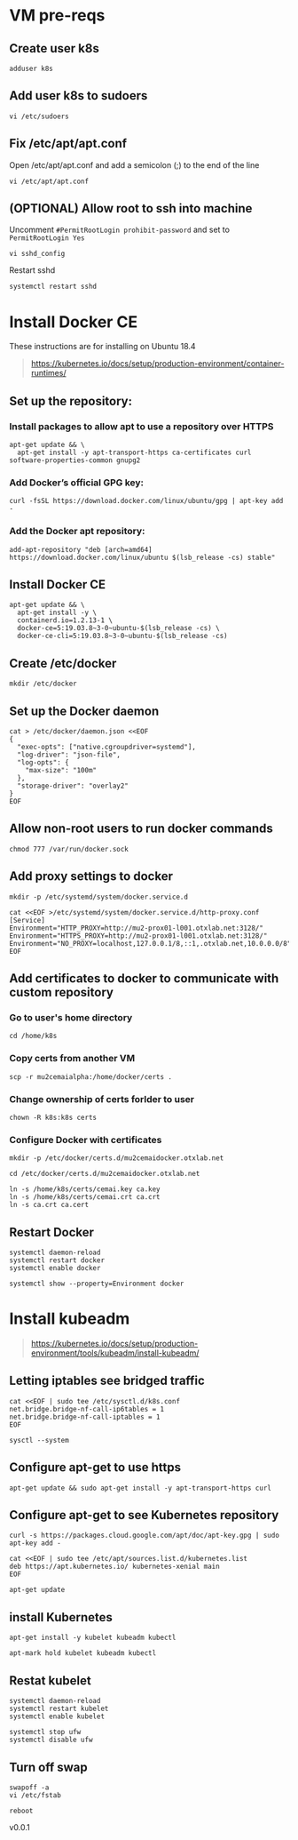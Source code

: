 # VM pre-reqs
## Create user k8s
```
adduser k8s
```
## Add user k8s to sudoers
```
vi /etc/sudoers
```
## Fix /etc/apt/apt.conf
Open /etc/apt/apt.conf and add a semicolon (;) to the end of the line
```
vi /etc/apt/apt.conf
```

## (OPTIONAL) Allow root to ssh into machine
Uncomment `#PermitRootLogin prohibit-password` and set to `PermitRootLogin Yes`
```
vi sshd_config
```
Restart sshd
```
systemctl restart sshd
```
# Install Docker CE
These instructions are for installing on Ubuntu 18.4
> https://kubernetes.io/docs/setup/production-environment/container-runtimes/
## Set up the repository:
### Install packages to allow apt to use a repository over HTTPS
```
apt-get update && \
  apt-get install -y apt-transport-https ca-certificates curl software-properties-common gnupg2
```
### Add Docker’s official GPG key:
```
curl -fsSL https://download.docker.com/linux/ubuntu/gpg | apt-key add -
```
### Add the Docker apt repository:
```
add-apt-repository "deb [arch=amd64] https://download.docker.com/linux/ubuntu $(lsb_release -cs) stable"
```
## Install Docker CE
```
apt-get update && \
  apt-get install -y \
  containerd.io=1.2.13-1 \
  docker-ce=5:19.03.8~3-0~ubuntu-$(lsb_release -cs) \
  docker-ce-cli=5:19.03.8~3-0~ubuntu-$(lsb_release -cs)
```
## Create /etc/docker
```
mkdir /etc/docker
```
## Set up the Docker daemon
```
cat > /etc/docker/daemon.json <<EOF
{
  "exec-opts": ["native.cgroupdriver=systemd"],
  "log-driver": "json-file",
  "log-opts": {
    "max-size": "100m"
  },
  "storage-driver": "overlay2"
}
EOF
```
## Allow non-root users to run docker commands
```
chmod 777 /var/run/docker.sock
```
## Add proxy settings to docker
```
mkdir -p /etc/systemd/system/docker.service.d
```
```
cat <<EOF >/etc/systemd/system/docker.service.d/http-proxy.conf
[Service]
Environment="HTTP_PROXY=http://mu2-prox01-l001.otxlab.net:3128/"
Environment="HTTPS_PROXY=http://mu2-prox01-l001.otxlab.net:3128/"
Environment="NO_PROXY=localhost,127.0.0.1/8,::1,.otxlab.net,10.0.0.0/8"
EOF
```
## Add certificates to docker to communicate with custom repository
### Go to user's home directory
```
cd /home/k8s
```
### Copy certs from another VM
```
scp -r mu2cemaialpha:/home/docker/certs .
```
### Change ownership of certs forlder to user
```
chown -R k8s:k8s certs
```
### Configure Docker with certificates
```
mkdir -p /etc/docker/certs.d/mu2cemaidocker.otxlab.net
```
```
cd /etc/docker/certs.d/mu2cemaidocker.otxlab.net
```
```
ln -s /home/k8s/certs/cemai.key ca.key
ln -s /home/k8s/certs/cemai.crt ca.crt
ln -s ca.crt ca.cert
```
## Restart Docker
```
systemctl daemon-reload
systemctl restart docker
systemctl enable docker
```
```
systemctl show --property=Environment docker
```
# Install kubeadm
> https://kubernetes.io/docs/setup/production-environment/tools/kubeadm/install-kubeadm/
## Letting iptables see bridged traffic
```
cat <<EOF | sudo tee /etc/sysctl.d/k8s.conf
net.bridge.bridge-nf-call-ip6tables = 1
net.bridge.bridge-nf-call-iptables = 1
EOF
```
```
sysctl --system
```
## Configure apt-get to use https
```
apt-get update && sudo apt-get install -y apt-transport-https curl
```
## Configure apt-get to see Kubernetes repository
```
curl -s https://packages.cloud.google.com/apt/doc/apt-key.gpg | sudo apt-key add -
```
```
cat <<EOF | sudo tee /etc/apt/sources.list.d/kubernetes.list
deb https://apt.kubernetes.io/ kubernetes-xenial main
EOF
```
```
apt-get update
```
## install Kubernetes
```
apt-get install -y kubelet kubeadm kubectl
```
```
apt-mark hold kubelet kubeadm kubectl
```
## Restat kubelet
```
systemctl daemon-reload
systemctl restart kubelet
systemctl enable kubelet
```
```
systemctl stop ufw
systemctl disable ufw
```

## Turn off swap
```
swapoff -a
vi /etc/fstab
```

```
reboot
```

v0.0.1
